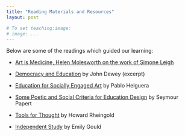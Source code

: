 ```yaml
---
title: "Reading Materials and Resources"
layout: post

# To set teaching:image:
# image: ...
---
```

 
Below are some of the readings which guided our learning: 

+ [Art is Medicine, Helen Molesworth on the work of Simone Leigh](https://www.artforum.com/print/201803/helen-molesworth-on-the-work-of-simone-leigh-74304)

+ [Democracy and Education](http://www.gutenberg.org/ebooks/852?msg=welcome_stranger) by John Dewey (excerpt)

+ [Education for Socially Engaged Art](http://pablohelguera.net/2011/11/education-for-socially-engaged-art-2011/) by Pablo Helguera 

+ [Some Poetic and Social Criteria for Education Design](http://www.papert.org/articles/SomePoeticAndSocialCriteriaForEducationDesign.html) by Seymour Papert

+ [Tools for Thought](http://www.rheingold.com/texts/tft/) by Howard Rheingold


+ [Independent Study](https://www.poetryfoundation.org/articles/69659/independent-study) by Emily Gould

